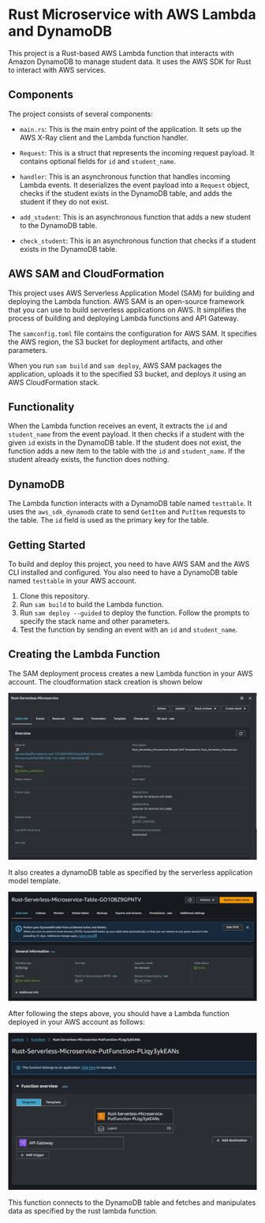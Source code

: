 # Rust Microservice with AWS Lambda and DynamoDB

This project is a Rust-based AWS Lambda function that interacts with Amazon DynamoDB to manage student data. It uses the AWS SDK for Rust to interact with AWS services.

## Components

The project consists of several components:

- `main.rs`: This is the main entry point of the application. It sets up the AWS X-Ray client and the Lambda function handler.

- `Request`: This is a struct that represents the incoming request payload. It contains optional fields for `id` and `student_name`.

- `handler`: This is an asynchronous function that handles incoming Lambda events. It deserializes the event payload into a `Request` object, checks if the student exists in the DynamoDB table, and adds the student if they do not exist.

- `add_student`: This is an asynchronous function that adds a new student to the DynamoDB table.

- `check_student`: This is an asynchronous function that checks if a student exists in the DynamoDB table.

## AWS SAM and CloudFormation

This project uses AWS Serverless Application Model (SAM) for building and deploying the Lambda function. AWS SAM is an open-source framework that you can use to build serverless applications on AWS. It simplifies the process of building and deploying Lambda functions and API Gateway.

The `samconfig.toml` file contains the configuration for AWS SAM. It specifies the AWS region, the S3 bucket for deployment artifacts, and other parameters.

When you run `sam build` and `sam deploy`, AWS SAM packages the application, uploads it to the specified S3 bucket, and deploys it using an AWS CloudFormation stack.

## Functionality

When the Lambda function receives an event, it extracts the `id` and `student_name` from the event payload. It then checks if a student with the given `id` exists in the DynamoDB table. If the student does not exist, the function adds a new item to the table with the `id` and `student_name`. If the student already exists, the function does nothing.

## DynamoDB

The Lambda function interacts with a DynamoDB table named `testtable`. It uses the `aws_sdk_dynamodb` crate to send `GetItem` and `PutItem` requests to the table. The `id` field is used as the primary key for the table.

## Getting Started

To build and deploy this project, you need to have AWS SAM and the AWS CLI installed and configured. You also need to have a DynamoDB table named `testtable` in your AWS account.

1. Clone this repository.
2. Run `sam build` to build the Lambda function.
3. Run `sam deploy --guided` to deploy the function. Follow the prompts to specify the stack name and other parameters.
4. Test the function by sending an event with an `id` and `student_name`.

## Creating the Lambda Function

The SAM deployment process creates a new Lambda function in your AWS account. The cloudformation stack creation is shown below

![alt text](image-1.png)

It also creates a dynamoDB table as specified by the serverless application model template.

![alt text](image-2.png)

After following the steps above, you should have a Lambda function deployed in your AWS account as follows:

![alt text](image.png)

This function connects to the DynamoDB table and fetches and manipulates data as specified by the rust lambda function.